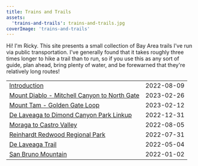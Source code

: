 ```yaml
---
title: Trains and Trails
assets:
  'trains-and-trails': trains-and-trails.jpg
coverImage: 'trains-and-trails'
---
```


<span data-behavior="introduction"></span>

Hi! I'm Ricky. This site presents a small collection of Bay Area trails I've run via public transportation. I've generally found that it takes roughly three times longer to hike a trail than to run, so if you use this as any sort of guide, plan ahead, bring plenty of water, and be forewarned that they're relatively long routes!

|   |   |
|:--|:--|
| [Introduction](introduction/) | <time>2022-08-09</time> |
| [Mount Diablo - Mitchell Canyon to North Gate](mount-diablo-mitchell-canyon-to-north-gate) | <time>2023-02-26</time> |
| [Mount Tam - Golden Gate Loop](mount-tam-golden-gate-loop) | <time>2023-02-12</time> |
| [De Laveaga to Dimond Canyon Park Linkup](de-laveaga-dimond-park-linkup) | <time>2022-12-31</time> |
| [Moraga to Castro Valley](moraga-to-castro-valley/) | <time>2022-08-05</time> |
| [Reinhardt Redwood Regional Park](reinhardt-redwood-regional-park/) | <time>2022-07-31</time> |
| [De Laveaga Trail](de-laveaga/) | <time>2022-05-04</time> |
| [San Bruno Mountain](san-bruno-mountain/) | <time>2022-01-02</time> |
